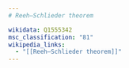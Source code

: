 ```yaml
---
# Reeh–Schlieder theorem

wikidata: Q1555342
msc_classification: "81"
wikipedia_links:
  - "[[Reeh–Schlieder theorem]]"
---
```

